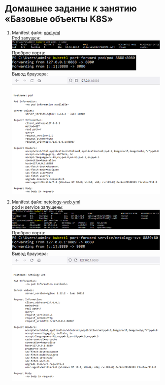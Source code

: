 # Домашнее задание к занятию «Базовые объекты K8S»
1. Manifest файл: [pod.yml](./kubernetes%20manifests/pod.yml)  
   Pod запущен:  
   ![get pods](./pictures/get%20pods.PNG)
   Проброс порта:  
   ![port-forward](./pictures/port-forward.PNG)  
   Вывод браузера:  
   ![browser](./pictures/browser.PNG)  

2. Manifest файл: [netology-web.yml](./kubernetes%20manifests/netology-web.yml)  
   pod и service запущены:  
   ![get pods and services](./pictures/get%20pods%20and%20services.PNG)  
   Проброс порта:  
   ![port-forward 2](./pictures/port-forward%202.PNG)  
   Вывод браузера:
   ![browser 2](./pictures/browser%202.PNG)